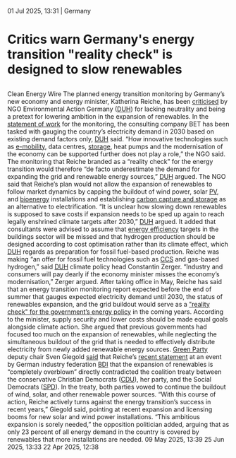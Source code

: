 01 Jul 2025, 13:31
| 
Germany
# Critics warn Germany's energy transition "reality check" is designed to slow renewables
## 
Clean Energy Wire
The planned energy transition monitoring by Germany’s new economy and energy minister, Katherina Reiche, has been [criticised](https://www.duh.de/presse/pressemitteilungen/pressemitteilung/brisantes-energiewendemonitoring-deutsche-umwelthilfe-deckt-mit-vertraulichem-auftragsdokument-gepl/) by NGO Environmental Action Germany ([DUH](https://www.cleanenergywire.org/experts/duh-environmental-action-germany)) for lacking neutrality and being a pretext for lowering ambition in the expansion of renewables. In the [statement of work](https://www.duh.de/fileadmin/user_upload/download/Projektinformation/Energiewende/250630_Energiewendemonitoring.pdf) for the monitoring, the consulting company BET has been tasked with gauging the country’s electricity demand in 2030 based on existing demand factors only, [DUH](https://www.cleanenergywire.org/experts/duh-environmental-action-germany) said.
“How innovative technologies such as [e-mobility](https://www.cleanenergywire.org/glossary/letter_e#e-mobility), data centres, [storage](https://www.cleanenergywire.org/glossary/letter_s#storage), heat pumps and the modernisation of the economy can be supported further does not play a role,” the NGO said. The monitoring that Reiche branded as a “reality check” for the energy transition would therefore “de facto underestimate the demand for expanding the grid and renewable energy sources,” [DUH](https://www.cleanenergywire.org/experts/duh-environmental-action-germany) argued.
The NGO said that Reiche’s plan would not allow the expansion of renewables to follow market dynamics by capping the buildout of wind power, solar [PV](https://www.cleanenergywire.org/glossary/letter_p#pv), and [bioenergy](https://www.cleanenergywire.org/glossary/letter_b#bioenergy) installations and establishing [carbon capture and storage](https://www.cleanenergywire.org/glossary/letter_c#carbon_capture_and_storage) as an alternative to electrification.
“It is unclear how slowing down renewables is supposed to save costs if expansion needs to be sped up again to reach legally enshrined climate targets after 2030,” [DUH](https://www.cleanenergywire.org/experts/duh-environmental-action-germany) argued. It added that consultants were advised to assume that [energy efficiency](https://www.cleanenergywire.org/glossary/letter_e#energy_efficiency) targets in the buildings sector will be missed and that hydrogen production should be designed according to cost optimisation rather than its climate effect, which [DUH](https://www.cleanenergywire.org/experts/duh-environmental-action-germany) regards as preparation for fossil fuel-based production.
Reiche was making “an offer for fossil fuel technologies such as [CCS](https://www.cleanenergywire.org/glossary/letter_c#ccs) and gas-based hydrogen,” said [DUH](https://www.cleanenergywire.org/experts/duh-environmental-action-germany) climate policy head Constantin Zerger. “Industry and consumers will pay dearly if the economy minister misses the economy’s modernisation,” Zerger argued. 
After taking office in May, Reiche has said that an energy transition monitoring report expected before the end of summer that gauges expected electricity demand until 2030, the status of renewables expansion, and the grid buildout would serve as a ["reality check" for the government’s energy policy](https://www.cleanenergywire.org/news/germanys-new-energy-minister-calls-reality-check-costs-and-risks-renewables) in the coming years. According to the minister, supply security and lower costs should be made equal goals alongside climate action. She argued that previous governments had focused too much on the expansion of renewables, while neglecting the simultaneous buildout of the grid that is needed to effectively distribute electricity from newly added renewable energy sources.
[Green Party](https://www.cleanenergywire.org/experts/green-party) deputy chair Sven Giegold [said](https://sven-giegold.de/energieministerin-reiche-jetzt-mit-kampfansage-an-die-erneuerbaren/) that Reiche’s [recent statement](https://bsky.app/profile/sven-giegold.de/post/3lsin5qhx6s2b) at an event by German industry federation [BDI](https://www.cleanenergywire.org/experts/bdi-federation-german-industries) that the expansion of renewables is “completely overblown” directly contradicted the coalition treaty between the conservative Christian Democrats ([CDU](https://www.cleanenergywire.org/experts/cdu-christian-democratic-union)), her party, and the Social Democrats ([SPD](https://www.cleanenergywire.org/experts/spd-social-democratic-party)). In the treaty, both parties vowed to continue the buildout of wind, solar, and other renewable power sources. “With this course of action, Reiche actively turns against the energy transition’s success in recent years,” Giegold said, pointing at recent expansion and licensing booms for new solar and wind power installations. “This ambitious expansion is sorely needed,” the opposition politician added, arguing that as only 23 percent of all energy demand in the country is covered by renewables that more installations are needed.
09 May 2025, 13:39
25 Jun 2025, 13:33
22 Apr 2025, 12:38